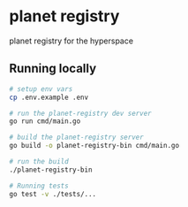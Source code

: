 # planet registry

planet registry for the hyperspace

## Running locally

```sh
# setup env vars
cp .env.example .env

# run the planet-registry dev server
go run cmd/main.go

# build the planet-registry server
go build -o planet-registry-bin cmd/main.go

# run the build
./planet-registry-bin

# Running tests
go test -v ./tests/...
```
